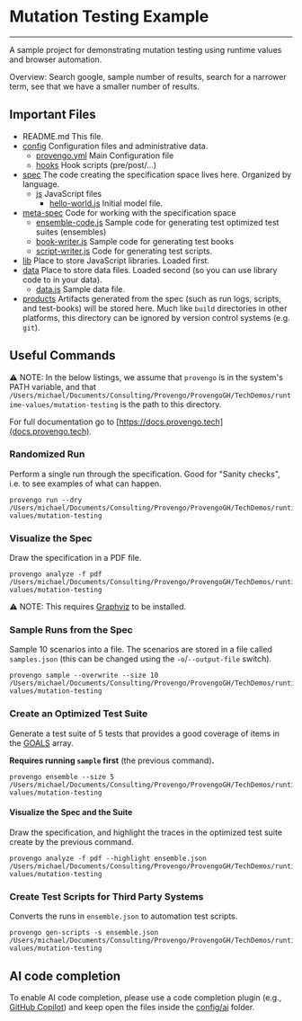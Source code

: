 # Mutation Testing Example

---

A sample project for demonstrating mutation testing using runtime values and browser automation.

Overview: Search google, sample number of results, search for a narrower term, see that we have a smaller number of results.

## Important Files

* README.md This file.
* [config](config) Configuration files and administrative data.
    * [provengo.yml](config/provengo.yml) Main Configuration file
    * [hooks](config/hooks) Hook scripts (pre/post/...)
* [spec](spec) The code creating the specification space lives here. Organized by language.
    * [js](spec/js) JavaScript files
      * [hello-world.js](spec/js/hello-world.js) Initial model file.
* [meta-spec](meta-spec) Code for working with the specification space
    * [ensemble-code.js](meta-spec/ensemble-code.js) Sample code for generating test optimized test suites (ensembles)
    * [book-writer.js](meta-spec/book-writer.js) Sample code for generating test books
    * [script-writer.js](meta-spec/script-writer.js) Code for generating test scripts.
* [lib](lib) Place to store JavaScript libraries. Loaded first.
* [data](data) Place to store data files. Loaded second (so you can use library code to in your data).
    * [data.js](data/data.js) Sample data file.
* [products](products) Artifacts generated from the spec (such as run logs, scripts, and test-books) will be stored here. Much like `build` directories in other platforms, this directory can be ignored by version control systems (e.g. `git`).


## Useful Commands

⚠️ NOTE: In the below listings, we assume that `provengo` is in the system's PATH variable, and that `/Users/michael/Documents/Consulting/Provengo/ProvengoGH/TechDemos/runtime-values/mutation-testing` is the path to this directory.

For full documentation go to [https://docs.provengo.tech](docs.provengo.tech).

### Randomized Run 

Perform a single run through the specification. Good for "Sanity checks", i.e. to see examples of what can happen.

    provengo run --dry /Users/michael/Documents/Consulting/Provengo/ProvengoGH/TechDemos/runtime-values/mutation-testing


### Visualize the Spec

Draw the specification in a PDF file.

    provengo analyze -f pdf /Users/michael/Documents/Consulting/Provengo/ProvengoGH/TechDemos/runtime-values/mutation-testing


⚠️ NOTE: This requires [Graphviz](http://graphviz.org) to be installed.


### Sample Runs from the Spec

Sample 10 scenarios into a file. The scenarios are stored in a file called `samples.json` (this can be changed using the `-o`/`--output-file` switch).

    provengo sample --overwrite --size 10 /Users/michael/Documents/Consulting/Provengo/ProvengoGH/TechDemos/runtime-values/mutation-testing


### Create an Optimized Test Suite

Generate a test suite of 5 tests that provides a good coverage of items in the [GOALS](z-ranking.js#L18) array.

**Requires running `sample` first** (the previous command)**.**

    provengo ensemble --size 5 /Users/michael/Documents/Consulting/Provengo/ProvengoGH/TechDemos/runtime-values/mutation-testing

#### Visualize the Spec and the Suite

Draw the specification, and highlight the traces in the optimized test suite create by the previous command.

    provengo analyze -f pdf --highlight ensemble.json /Users/michael/Documents/Consulting/Provengo/ProvengoGH/TechDemos/runtime-values/mutation-testing

### Create Test Scripts for Third Party Systems

Converts the runs in `ensemble.json` to automation test scripts.

    provengo gen-scripts -s ensemble.json /Users/michael/Documents/Consulting/Provengo/ProvengoGH/TechDemos/runtime-values/mutation-testing

## AI code completion
To enable AI code completion, please use a code completion plugin (e.g., [GitHub Copilot](https://github.com/features/copilot)) and keep open the files inside the [config/ai](config/ai) folder.
